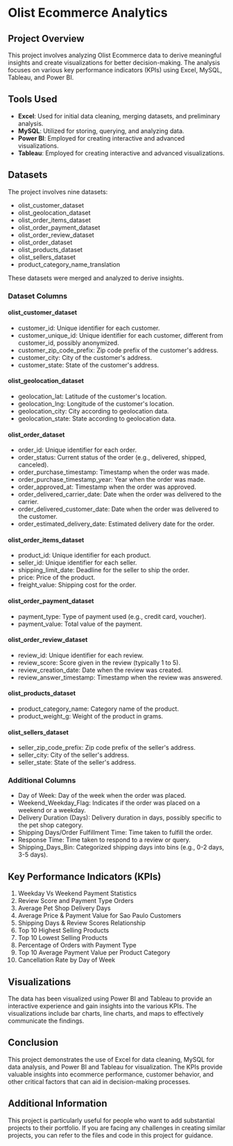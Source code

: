 # Olist Ecommerce Analytics

## Project Overview
This project involves analyzing Olist Ecommerce data to derive meaningful insights and create visualizations for better decision-making. The analysis focuses on various key performance indicators (KPIs) using Excel, MySQL, Tableau, and Power BI.

## Tools Used
- **Excel**: Used for initial data cleaning, merging datasets, and preliminary analysis.
- **MySQL**: Utilized for storing, querying, and analyzing data.
- **Power BI**: Employed for creating interactive and advanced visualizations.
- **Tableau**: Employed for creating interactive and advanced visualizations.

## Datasets
The project involves nine datasets:
- olist_customer_dataset
- olist_geolocation_dataset
- olist_order_items_dataset
- olist_order_payment_dataset
- olist_order_review_dataset
- olist_order_dataset
- olist_products_dataset
- olist_sellers_dataset
- product_category_name_translation

These datasets were merged and analyzed to derive insights.

### Dataset Columns

#### olist_customer_dataset
- customer_id: Unique identifier for each customer.
- customer_unique_id: Unique identifier for each customer, different from customer_id, possibly anonymized.
- customer_zip_code_prefix: Zip code prefix of the customer's address.
- customer_city: City of the customer's address.
- customer_state: State of the customer's address.

#### olist_geolocation_dataset
- geolocation_lat: Latitude of the customer's location.
- geolocation_lng: Longitude of the customer's location.
- geolocation_city: City according to geolocation data.
- geolocation_state: State according to geolocation data.

#### olist_order_dataset
- order_id: Unique identifier for each order.
- order_status: Current status of the order (e.g., delivered, shipped, canceled).
- order_purchase_timestamp: Timestamp when the order was made.
- order_purchase_timestamp_year: Year when the order was made.
- order_approved_at: Timestamp when the order was approved.
- order_delivered_carrier_date: Date when the order was delivered to the carrier.
- order_delivered_customer_date: Date when the order was delivered to the customer.
- order_estimated_delivery_date: Estimated delivery date for the order.

#### olist_order_items_dataset
- product_id: Unique identifier for each product.
- seller_id: Unique identifier for each seller.
- shipping_limit_date: Deadline for the seller to ship the order.
- price: Price of the product.
- freight_value: Shipping cost for the order.

#### olist_order_payment_dataset
- payment_type: Type of payment used (e.g., credit card, voucher).
- payment_value: Total value of the payment.

#### olist_order_review_dataset
- review_id: Unique identifier for each review.
- review_score: Score given in the review (typically 1 to 5).
- review_creation_date: Date when the review was created.
- review_answer_timestamp: Timestamp when the review was answered.

#### olist_products_dataset
- product_category_name: Category name of the product.
- product_weight_g: Weight of the product in grams.

#### olist_sellers_dataset
- seller_zip_code_prefix: Zip code prefix of the seller's address.
- seller_city: City of the seller's address.
- seller_state: State of the seller's address.

### Additional Columns
- Day of Week: Day of the week when the order was placed.
- Weekend_Weekday_Flag: Indicates if the order was placed on a weekend or a weekday.
- Delivery Duration (Days): Delivery duration in days, possibly specific to the pet shop category.
- Shipping Days/Order Fulfillment Time: Time taken to fulfill the order.
- Response Time: Time taken to respond to a review or query.
- Shipping_Days_Bin: Categorized shipping days into bins (e.g., 0-2 days, 3-5 days).

## Key Performance Indicators (KPIs)
1. Weekday Vs Weekend Payment Statistics
2. Review Score and Payment Type Orders
3. Average Pet Shop Delivery Days
4. Average Price & Payment Value for Sao Paulo Customers
5. Shipping Days & Review Scores Relationship
6. Top 10 Highest Selling Products
7. Top 10 Lowest Selling Products
8. Percentage of Orders with Payment Type
9. Top 10 Average Payment Value per Product Category
10. Cancellation Rate by Day of Week

## Visualizations
The data has been visualized using Power BI and Tableau to provide an interactive experience and gain insights into the various KPIs. The visualizations include bar charts, line charts, and maps to effectively communicate the findings.

## Conclusion
This project demonstrates the use of Excel for data cleaning, MySQL for data analysis, and Power BI and Tableau for visualization. The KPIs provide valuable insights into ecommerce performance, customer behavior, and other critical factors that can aid in decision-making processes.

## Additional Information
This project is particularly useful for people who want to add substantial projects to their portfolio. If you are facing any challenges in creating similar projects, you can refer to the files and code in this project for guidance.
